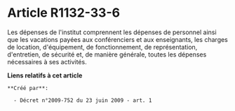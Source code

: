 # Article R1132-33-6

Les dépenses de l'institut comprennent les dépenses de personnel ainsi que les vacations payées aux conférenciers et aux
enseignants, les charges de location, d'équipement, de fonctionnement, de représentation, d'entretien, de sécurité et, de
manière générale, toutes les dépenses nécessaires à ses activités.

**Liens relatifs à cet article**

	**Créé par**:

	  - Décret n°2009-752 du 23 juin 2009 - art. 1
